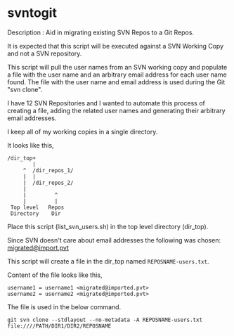 # svntogit
Description  : Aid in migrating existing SVN Repos to a Git Repos.

It is expected that this script will be executed against a
SVN Working Copy and not a SVN repository.

This script will pull the user names from an SVN working copy
and populate a file with the user name and an arbitrary email
address for each user name found.  The file with the user
name and email address is used during the Git "svn clone".

I have 12 SVN Repositories and I wanted to automate this
process of creating a file, adding the related user names and
generating their arbitrary email addresses.

I keep all of my working copies in a single directory.

It looks like this,

```
/dir_top+
        |
     ^  /dir_repos_1/
     |  |
     |  /dir_repos_2/
     |
     |         ^
     |         |
 Top level   Repos
 Directory    Dir
```
 Place this script (list_svn_users.sh) in the top level
 directory (dir_top).

 Since SVN doesn't care about email addresses the following
 was chosen: migrated@import.pvt

This script will create a file in the dir_top named `REPOSNAME-users.txt`.

Content of the file looks like this,

```
username1 = username1 <migrated@imported.pvt>
username2 = username2 <migrated@imported.pvt>
```

The file is used in the below command.

```
git svn clone --stdlayout --no-metadata -A REPOSNAME-users.txt file:////PATH/DIR1/DIR2/REPOSNAME
```

